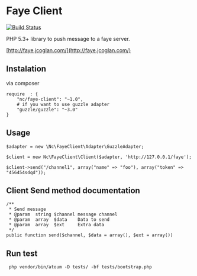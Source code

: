 # Faye Client

[![Build Status](https://travis-ci.org/nchaulet/faye-client.png?branch=master)](https://travis-ci.org/nchaulet/faye-client)

PHP 5.3+ library to push message to a faye server.

[http://faye.jcoglan.com/](http://faye.jcoglan.com/)

## Instalation 

via composer

	require  : {
		"nc/faye-client": "~1.0",
		# if you want to use guzzle adapter
		"guzzle/guzzle": "~3.0"
	}

## Usage

	$adapter = new \Nc\FayeClient\Adapter\GuzzleAdapter;

	$client = new Nc\FayeClient\Client($adapter, 'http://127.0.0.1/faye');

	$client->send("/channel1", array("name" => "foo"), array("token" => "456454sdqd"));

## Client Send method documentation

	/**
     * Send message
     * @param  string $channel message channel
     * @param  array  $data    Data to send
     * @param  array  $ext     Extra data
     */
    public function send($channel, $data = array(), $ext = array())

## Run test

     php vendor/bin/atoum -D tests/ -bf tests/bootstrap.php 

